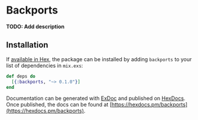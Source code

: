 # Backports

**TODO: Add description**

## Installation

If [available in Hex](https://hex.pm/docs/publish), the package can be installed
by adding `backports` to your list of dependencies in `mix.exs`:

```elixir
def deps do
  [{:backports, "~> 0.1.0"}]
end
```

Documentation can be generated with [ExDoc](https://github.com/elixir-lang/ex_doc)
and published on [HexDocs](https://hexdocs.pm). Once published, the docs can
be found at [https://hexdocs.pm/backports](https://hexdocs.pm/backports).


